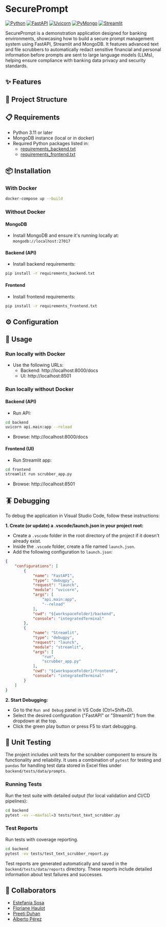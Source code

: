 # SecurePrompt 

[![Python](https://img.shields.io/badge/Python-3.11-blue.svg)](https://www.python.org/) [![FastAPI](https://img.shields.io/badge/FastAPI-0.110.0-brightgreen.svg)](https://fastapi.tiangolo.com/) [![Uvicorn](https://img.shields.io/badge/Uvicorn-0.29.0-purple.svg)](https://www.uvicorn.org/) [![PyMongo](https://img.shields.io/badge/PyMongo-4.6.0-orange.svg)](https://pymongo.readthedocs.io/) [![Streamlit](https://img.shields.io/badge/Streamlit-1.33.0-ff4b4b.svg)](https://streamlit.io/)

SecurePrompt is a demonstration application designed for banking environments, showcasing how to build a secure prompt management system using FastAPI, Streamlit and MongoDB. It features advanced text and file scrubbers to automatically redact sensitive financial and personal information before prompts are sent to large language models (LLMs), helping ensure compliance with banking data privacy and security standards.

## ✨ Features

## 📂 Project Structure

## 📋 Requirements

- Python 3.11 or later
- MongoDB instance (local or in docker)
- Required Python packages listed in:
    - [requirements_backend.txt](requirements_backend.txt)
    - [requirements_frontend.txt](requirements_frontend.txt)

## 📦 Installation

### With Docker

```bash
docker-compose up --build
```
### Without Docker

#### MongoDB

- Install MongoDB and ensure it's running locally at: `mongodb://localhost:27017`

#### Backend (API)

- Install backend requirements:
```bash
pip install -r requirements_backend.txt
```

#### Frontend

- Install frontend requirements:
```bash
pip install -r requirements_frontend.txt
```

## ⚙️ Configuration

## 🚀 Usage

### Run locally with Docker

- Use the following URLs:
    - Backend: http://localhost:8000/docs
    - UI: http://localhost:8501

### Run locally without Docker

#### Backend (API)

- Run API:
```bash
cd backend
uvicorn api.main:app --reload
```

- Browse: http://localhost:8000/docs

#### Frontend (UI)

- Run Streamlit app:
```bash
cd frontend
streamlit run scrubber_app.py
```

- Browse: http://localhost:8501

## 🪳 Debugging

To debug the application in Visual Studio Code, follow these instructions:

**1. Create (or update) a .vscode/launch.json in your project root:**
- Create a `.vscode` folder in the root directory of the project if it doesn't already exist.
- Inside the `.vscode` folder, create a file named `launch.json`.
- Add the following configuration to `launch.json`:

``` json
{
    "configurations": [
        {
            "name": "FastAPI",
            "type": "debugpy",
            "request": "launch",
            "module": "uvicorn",
            "args": [
                "api.main:app",
                "--reload"
            ],
            "cwd": "${workspaceFolder}/backend",
            "console": "integratedTerminal"
        },
        {
            "name": "Streamlit",
            "type": "debugpy",
            "request": "launch",
            "module": "streamlit",
            "args": [
                "run",
                "scrubber_app.py"
            ],
            "cwd": "${workspaceFolder}/frontend",
            "console": "integratedTerminal"
        }
    ]
}
```
**2. Start Debugging:**
- Go to the `Run and Debug` panel in VS Code (Ctrl+Shift+D).
- Select the desired configuration ("FastAPI" or "Streamlit") from the dropdown at the top.
- Click the green play button or press F5 to start debugging.

## 🧪 Unit Testing

The project includes unit tests for the scrubber component to ensure its functionality and reliability.
It uses a combination of `pytest` for testing and `pandas` for handling test data stored in Excel files under `backend/tests/data/prompts`.

### Running Tests

Run the test suite with detailed output (for local validation and CI/CD pipelines):

```bash
cd backend
pytest -vv --maxfail=3 tests/test_text_scrubber.py
```

### Test Reports

Run tests with coverage reporting.

```bash
cd backend
pytest -vv tests/test_text_scrubber_report.py
```

Test reports are generated automatically and saved in the `backend/tests/data/reports` directory. These reports include detailed information about test failures and successes.


## 👤 Collaborators

- [Estefania Sosa](https://github.com/hermstefanny)
- [Floriane Haulot](https://github.com/fhaulot)
- [Preeti Duhan](https://github.com/Preeti9392)
- [Alberto Pérez](https://github.com/albertopd)